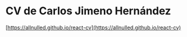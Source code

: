 # CV de Carlos Jimeno Hernández

[https://allnulled.github.io/react-cv](https://allnulled.github.io/react-cv)
